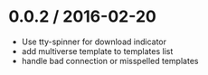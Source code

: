 # 0.0.2 / 2016-02-20

  * Use tty-spinner for download indicator
  * add multiverse template to templates list
  * handle bad connection or misspelled templates
